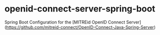 # openid-connect-server-spring-boot
Spring Boot Configuration for the [MITREid OpenID Connect Server] (https://github.com/mitreid-connect/OpenID-Connect-Java-Spring-Server)
